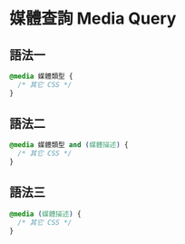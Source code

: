 # 媒體查詢 Media Query

## 語法一

```css
@media 媒體類型 {
  /* 其它 CSS */
}
```

## 語法二

```css
@media 媒體類型 and (媒體描述) {
  /* 其它 CSS */
}
```

## 語法三

```css
@media (媒體描述) {
  /* 其它 CSS */
}
```

